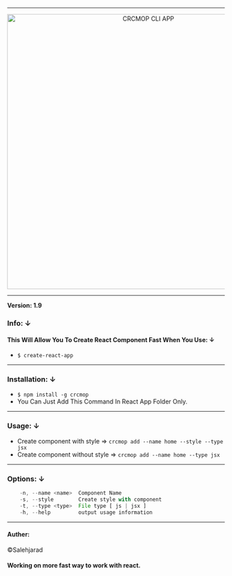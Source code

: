 
--------------
<p align="center">
    <img alt="CRCMOP CLI APP" src="https://image.ibb.co/eFnM2e/crcmop_logo.png" width="638">
</p>

--------------

**Version: 1.9**


### Info: &darr;  
#### This Will Allow You To Create React Component Fast When You Use: &darr;  
* `$ create-react-app`
---

### Installation: &darr;  
* `$ npm install -g crcmop`
* You Can Just Add This Command In React App Folder Only.
---
### Usage: &darr;  
* Create component with style => `crcmop add --name home --style --type jsx`
* Create component without style => `crcmop add --name home --type jsx`
---

### Options: &darr;   
```js
    -n, --name <name>  Component Name
    -s, --style        Create style with component
    -t, --type <type>  File type [ js | jsx ]
    -h, --help         output usage information
```

---------------

#### Auther:  
&copy;Salehjarad


#### Working on more fast way to work with react.